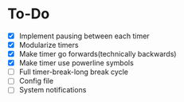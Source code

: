 # To-Do
- [X] Implement pausing between each timer
- [X] Modularize timers 
- [X] Make timer go forwards(technically backwards)
- [X] Make timer use powerline symbols
- [ ] Full timer-break-long break cycle
- [ ] Config file
- [ ] System notifications